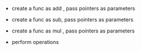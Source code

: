 - create a func as add , pass pointers as parameters
- create a func as sub, pass pointers as parameters
- create a func as mul , pass pointers as parameters

- perform operations